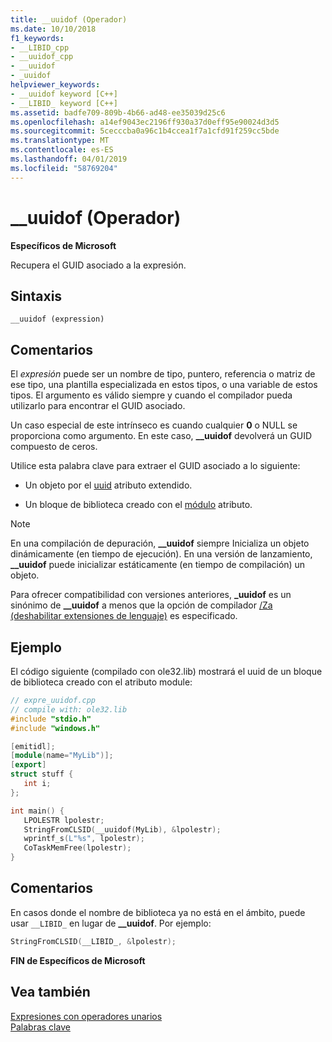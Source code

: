 ```yaml
---
title: __uuidof (Operador)
ms.date: 10/10/2018
f1_keywords:
- __LIBID_cpp
- __uuidof_cpp
- __uuidof
- _uuidof
helpviewer_keywords:
- __uuidof keyword [C++]
- __LIBID_ keyword [C++]
ms.assetid: badfe709-809b-4b66-ad48-ee35039d25c6
ms.openlocfilehash: a14ef9043ec2196ff930a37d0eff95e90024d3d5
ms.sourcegitcommit: 5cecccba0a96c1b4ccea1f7a1cfd91f259cc5bde
ms.translationtype: MT
ms.contentlocale: es-ES
ms.lasthandoff: 04/01/2019
ms.locfileid: "58769204"
---
```

# <a name="uuidof-operator"></a>__uuidof (Operador)

**Específicos de Microsoft**

Recupera el GUID asociado a la expresión.

## <a name="syntax"></a>Sintaxis

```
__uuidof (expression)
```

## <a name="remarks"></a>Comentarios

El *expresión* puede ser un nombre de tipo, puntero, referencia o matriz de ese tipo, una plantilla especializada en estos tipos, o una variable de estos tipos. El argumento es válido siempre y cuando el compilador pueda utilizarlo para encontrar el GUID asociado.

Un caso especial de este intrínseco es cuando cualquier **0** o NULL se proporciona como argumento. En este caso, **__uuidof** devolverá un GUID compuesto de ceros.

Utilice esta palabra clave para extraer el GUID asociado a lo siguiente:

- Un objeto por el [uuid](../cpp/uuid-cpp.md) atributo extendido.

- Un bloque de biblioteca creado con el [módulo](../windows/attributes/module-cpp.md) atributo.

> [!NOTE]
> En una compilación de depuración, **__uuidof** siempre Inicializa un objeto dinámicamente (en tiempo de ejecución). En una versión de lanzamiento, **__uuidof** puede inicializar estáticamente (en tiempo de compilación) un objeto.

Para ofrecer compatibilidad con versiones anteriores, **_uuidof** es un sinónimo de **__uuidof** a menos que la opción de compilador [/Za \(deshabilitar extensiones de lenguaje)](../build/reference/za-ze-disable-language-extensions.md) es especificado.

## <a name="example"></a>Ejemplo

El código siguiente (compilado con ole32.lib) mostrará el uuid de un bloque de biblioteca creado con el atributo module:

```cpp
// expre_uuidof.cpp
// compile with: ole32.lib
#include "stdio.h"
#include "windows.h"

[emitidl];
[module(name="MyLib")];
[export]
struct stuff {
   int i;
};

int main() {
   LPOLESTR lpolestr;
   StringFromCLSID(__uuidof(MyLib), &lpolestr);
   wprintf_s(L"%s", lpolestr);
   CoTaskMemFree(lpolestr);
}
```

## <a name="comments"></a>Comentarios

En casos donde el nombre de biblioteca ya no está en el ámbito, puede usar `__LIBID_` en lugar de **__uuidof**. Por ejemplo:

```cpp
StringFromCLSID(__LIBID_, &lpolestr);
```

**FIN de Específicos de Microsoft**

## <a name="see-also"></a>Vea también

[Expresiones con operadores unarios](../cpp/expressions-with-unary-operators.md)<br/>
[Palabras clave](../cpp/keywords-cpp.md)